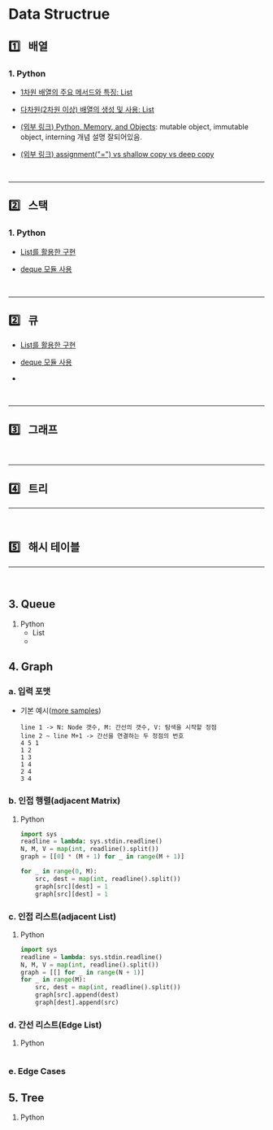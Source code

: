 # Data Structrue

## :one:&ensp; 배열

### 1. Python

* [1차원 배열의 주요 메서드와 특징: List](./datastructures/python/array/one_dimensional_array.md)

* [다차원(2차원 이상) 배열의 생성 및 사용: List](./datastructures/python/array/multi_dimensional_array.md)

* [(외부 링크) Python, Memory, and Objects](https://towardsdatascience.com/python-memory-and-objects-e7bec4a2845): mutable object, immutable object, interning 개념 설명 잘되어있음.

* [(외부 링크) assignment("=") vs shallow copy vs deep copy](https://medium.com/@thawsitt/assignment-vs-shallow-copy-vs-deep-copy-in-python-f70c2f0ebd86)


<br/>

---
## :two:&ensp; 스택

### 1. Python

* [List를 활용한 구현](./datastructures/python/stack/stack_list.md)

* [deque 모듈 사용](./datastructures/python/stack/stack_deque.md)

<br/>

---
## :two:&ensp; 큐

* [List를 활용한 구현](./datastructures/python/queue/queue_list.md)

* [deque 모듈 사용](./datastructures/python/queue/queue_deque.md)
* 
<br/>

---
## :three:&ensp; 그래프



<br/>

---
## :four:&ensp; 트리


---

<br/>

## :five:&ensp; 해시 테이블


---

<br/>


## 3. Queue
1. Python
    * List
    * 



## 4. Graph

### a. 입력 포맷
* 기본 예시([more samples](./input_output.md))
    ```
    line 1 -> N: Node 갯수, M: 간선의 갯수, V: 탐색을 시작할 정점
    line 2 ~ line M+1 -> 간선을 연결하는 두 정점의 번호
    4 5 1
    1 2
    1 3
    1 4
    2 4
    3 4
    ```

### b. 인접 행렬(adjacent Matrix)
1. Python
    ```py
    import sys
    readline = lambda: sys.stdin.readline()
    N, M, V = map(int, readline().split())
    graph = [[0] * (M + 1) for _ in range(M + 1)]

    for _ in range(0, M):
        src, dest = map(int, readline().split())
        graph[src][dest] = 1
        graph[src][dest] = 1

    ```


### c. 인접 리스트(adjacent List)
1. Python
    ```py
    import sys
    readline = lambda: sys.stdin.readline()
    N, M, V = map(int, readline().split())
    graph = [[] for _ in range(N + 1)]
    for _ in range(M):
        src, dest = map(int, readline().split())
        graph[src].append(dest)
        graph[dest].append(src)
    ```

### d. 간선 리스트(Edge List)
1. Python
    ```py
    ```

### e. Edge Cases

## 5. Tree
1. Python
   ```py

   ```